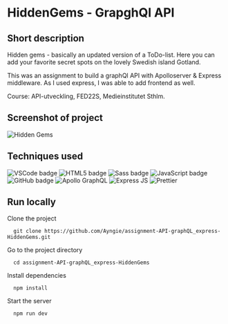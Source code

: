 # HiddenGems - GrapghQl API

## Short description 

Hidden gems - basically an updated version of a ToDo-list. Here you can add your favorite secret spots on the lovely Swedish island Gotland.

This was an assignment to build a graphQl API with Apolloserver & Express middleware.
As I used express, I was able to add frontend as well.

Course: API-utveckling, FED22S, Medieinstitutet Sthlm.

## Screenshot of project
![Hidden Gems](https://angelicareutersward.se/assets/hiddenGems/hiddenGems.png)

## Techniques used
![VSCode badge](https://img.shields.io/badge/VSCode-0078D4?style=for-the-badge&logo=visual%20studio%20code&logoColor=white/to/img.png)
![HTML5 badge](https://img.shields.io/badge/HTML5-E34F26?style=for-the-badge&logo=html5&logoColor=white/to/img.png)
![Sass badge](https://img.shields.io/badge/Sass-CC6699?style=for-the-badge&logo=sass&logoColor=white/to/img.png)
![JavaScript badge](https://img.shields.io/badge/JavaScript-323330?style=for-the-badge&logo=javascript&logoColor=F7DF1E/to/img.png)
![GitHub badge](https://img.shields.io/badge/GitHub-100000?style=for-the-badge&logo=github&logoColor=white/to/img.png)
![Apollo GraphQL](https://img.shields.io/badge/Apollo%20GraphQL-311C87?&style=for-the-badge&logo=Apollo%20GraphQL&logoColor=white)
![Express JS](https://img.shields.io/badge/Express.js-000000?style=for-the-badge&logo=express&logoColor=white)
![Prettier](https://img.shields.io/badge/prettier-1A2C34?style=for-the-badge&logo=prettier&logoColor=F7BA3E)

## Run locally
Clone the project

```terminal
  git clone https://github.com/Ayngie/assignment-API-graphQL_express-HiddenGems.git
```

Go to the project directory

```terminal
  cd assignment-API-graphQL_express-HiddenGems
```

Install dependencies

```terminal
  npm install
```

Start the server

```terminal
  npm run dev
```
